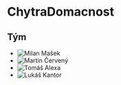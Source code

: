 # ChytraDomacnost

## Tým
- ![Milan Mašek](https://github.com/MasekMilan)
- ![Martin Červený](https://github.com/CervenyMartin)
- ![Tomáš Alexa](https://github.com/tom-alexa)
- ![Lukáš Kantor](https://github.com/Kanty23)
